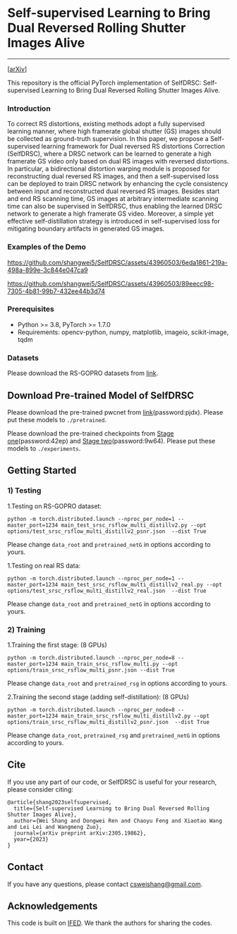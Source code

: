 # Self-supervised Learning to Bring Dual Reversed Rolling Shutter Images Alive
---
[[arXiv](https://arxiv.org/abs/2305.19862)]

This repository is the official PyTorch implementation of SelfDRSC: Self-supervised Learning to Bring Dual Reversed Rolling Shutter Images Alive.

### Introduction
To correct RS distortions, existing methods adopt a fully supervised learning manner, where high framerate global shutter (GS) images should be collected as ground-truth supervision. In this paper, we propose a Self-supervised learning framework for Dual reversed RS distortions Correction (SelfDRSC), where a DRSC network can be learned to generate a high framerate GS video only based on dual RS images with reversed distortions. In particular, a bidirectional distortion warping module is proposed for reconstructing dual reversed RS images, and then a self-supervised loss can be deployed to train DRSC network by enhancing the cycle consistency between input and reconstructed dual reversed RS images. Besides start and end RS scanning time, GS images at arbitrary intermediate scanning time can also be supervised in SelfDRSC, thus enabling the learned DRSC network to generate a high framerate GS video. Moreover, a simple yet effective self-distillation strategy is introduced in self-supervised loss for mitigating boundary artifacts in generated GS images.

### Examples of the Demo
https://github.com/shangwei5/SelfDRSC/assets/43960503/6eda1861-219a-498a-899e-3c844e047ca9

https://github.com/shangwei5/SelfDRSC/assets/43960503/89eecc98-7305-4b81-99b7-432ee44b3d74


### Prerequisites
- Python >= 3.8, PyTorch >= 1.7.0
- Requirements: opencv-python, numpy, matplotlib, imageio, scikit-image, tqdm


### Datasets
Please download the RS-GOPRO datasets from [link](https://drive.google.com/u/0/uc?id=1DuJphkVpvsNjgPs73y_sm4WZ8tzfxOZf&export=download).


## Download Pre-trained Model of SelfDRSC
Please download the pre-trained pwcnet from [link](https://pan.baidu.com/s/12gnAdEaJb1a_MaBuWhqPLg?pwd=pjdx)(password:pjdx). Please put these models to `./pretrained`.

Please download the pre-trained checkpoints from [Stage one](https://pan.baidu.com/s/1rEteKQfOY5St_2vfKNJC2w?pwd=42ep)(password:42ep) and [Stage two](https://pan.baidu.com/s/19EeZ38wTVjZB7pX920bIig?pwd=9w64)(password:9w64). Please put these models to `./experiments`.

## Getting Started
### 1) Testing
1.Testing on RS-GOPRO dataset:
```
python -m torch.distributed.launch --nproc_per_node=1 --master_port=1234 main_test_srsc_rsflow_multi_distillv2.py --opt options/test_srsc_rsflow_multi_distillv2_psnr.json  --dist True
```
Please change `data_root` and `pretrained_netG` in options according to yours.

1.Testing on real RS data:
```
python -m torch.distributed.launch --nproc_per_node=1 --master_port=1234 main_test_srsc_rsflow_multi_distillv2_real.py --opt options/test_srsc_rsflow_multi_distillv2_real.json  --dist True
```
Please change `data_root` and `pretrained_netG` in options according to yours.

### 2) Training
1.Training the first stage: (8 GPUs)
```
python -m torch.distributed.launch --nproc_per_node=8 --master_port=1234 main_train_srsc_rsflow_multi.py --opt options/train_srsc_rsflow_multi_psnr.json --dist True
```
Please change `data_root` and `pretrained_rsg` in options according to yours.


2.Training the second stage (adding self-distillation): (8 GPUs)
```
python -m torch.distributed.launch --nproc_per_node=8 --master_port=1234 main_train_srsc_rsflow_multi_distillv2.py --opt options/train_srsc_rsflow_multi_distillv2_psnr.json  --dist True
```
Please change `data_root`, `pretrained_rsg` and `pretrained_netG` in options according to yours.

## Cite
If you use any part of our code, or SelfDRSC is useful for your research, please consider citing:
```
@article{shang2023selfsupervised,
  title={Self-supervised Learning to Bring Dual Reversed Rolling Shutter Images Alive}, 
  author={Wei Shang and Dongwei Ren and Chaoyu Feng and Xiaotao Wang and Lei Lei and Wangmeng Zuo},
  journal={arXiv preprint arXiv:2305.19862},
  year={2023}
}
```

## Contact
If you have any questions, please contact csweishang@gmail.com.

## Acknowledgements
This code is built on [IFED](https://github.com/zzh-tech/Dual-Reversed-RS). We thank the authors for sharing the codes.
